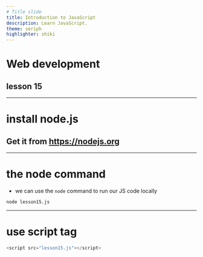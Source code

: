 ```yaml
---
# Title slide
title: Introduction to JavaScript
description: Learn JavaScript.
theme: seriph
highlighter: shiki
---
```


# Web development

## lesson 15

---

# install node.js

## Get it from https://nodejs.org

---

# the node command

* we can use the `node` command to run our JS code locally

```sh
node lesson15.js
```

---

# use script tag

```js
<script src="lesson15.js"></script>
```